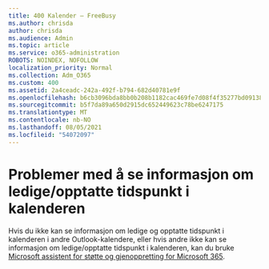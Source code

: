 ```yaml
---
title: 400 Kalender – FreeBusy
ms.author: chrisda
author: chrisda
ms.audience: Admin
ms.topic: article
ms.service: o365-administration
ROBOTS: NOINDEX, NOFOLLOW
localization_priority: Normal
ms.collection: Adm_O365
ms.custom: 400
ms.assetid: 2a4ceadc-242a-492f-b794-682d40781e9f
ms.openlocfilehash: b6cb3096bda8bb0b208b1182cac469fe7d08f4f35277bd09138f770d4aeaa106
ms.sourcegitcommit: b5f7da89a650d2915dc652449623c78be6247175
ms.translationtype: MT
ms.contentlocale: nb-NO
ms.lasthandoff: 08/05/2021
ms.locfileid: "54072097"
---
```

# <a name="issues-seeing-calendar-freebusy-information"></a>Problemer med å se informasjon om ledige/opptatte tidspunkt i kalenderen

Hvis du ikke kan se informasjon om ledige og opptatte tidspunkt i kalenderen i andre Outlook-kalendere, eller hvis andre ikke kan se informasjon om ledige/opptatte tidspunkt i kalenderen, kan du bruke [Microsoft assistent for støtte og gjenoppretting for Microsoft 365](https://diagnostics.office.com/).
